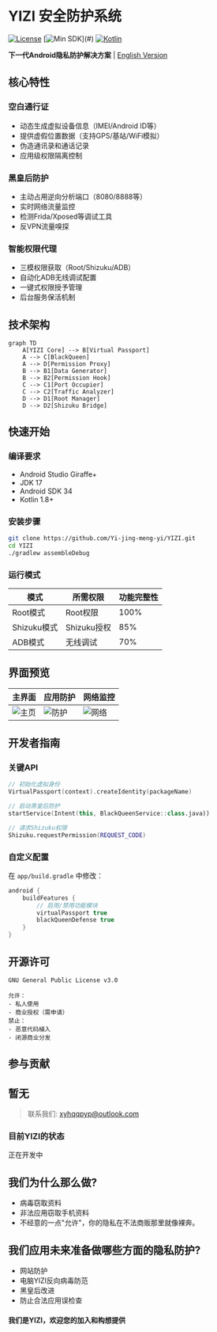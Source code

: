 # YIZI 安全防护系统

[![License](https://img.shields.io/badge/license-GPLv3-blue.svg)](LICENSE)
[![Min SDK](https://img.shields.io/badge/min%20SDK-24%2B(Android%207.0)-green.svg)](#)
[![Kotlin](https://img.shields.io/badge/language-Kotlin%2BJava-purple.svg)](#)

**下一代Android隐私防护解决方案** | [English Version](README_EN.md)

## 核心特性

### 空白通行证
- 动态生成虚拟设备信息（IMEI/Android ID等）
- 提供虚假位置数据（支持GPS/基站/WiFi模拟）
- 伪造通讯录和通话记录
- 应用级权限隔离控制

### 黑皇后防护
- 主动占用逆向分析端口（8080/8888等）
- 实时网络流量监控
- 检测Frida/Xposed等调试工具
- 反VPN流量嗅探

### 智能权限代理
- 三模权限获取（Root/Shizuku/ADB）
- 自动化ADB无线调试配置
- 一键式权限授予管理
- 后台服务保活机制

## 技术架构

```
graph TD
    A[YIZI Core] --> B[Virtual Passport]
    A --> C[BlackQueen]
    A --> D[Permission Proxy]
    B --> B1[Data Generator]
    B --> B2[Permission Hook]
    C --> C1[Port Occupier]
    C --> C2[Traffic Analyzer]
    D --> D1[Root Manager]
    D --> D2[Shizuku Bridge]
```

## 快速开始

### 编译要求
- Android Studio Giraffe+ 
- JDK 17
- Android SDK 34
- Kotlin 1.8+

### 安装步骤
```bash
git clone https://github.com/Yi-jing-meng-yi/YIZI.git
cd YIZI
./gradlew assembleDebug
```

### 运行模式
| 模式 | 所需权限 | 功能完整性 |
|------|---------|-----------|
| Root模式 | Root权限 | 100% |
| Shizuku模式 | Shizuku授权 | 85% |
| ADB模式 | 无线调试 | 70% |

## 界面预览

| 主界面 | 应用防护 | 网络监控 |
|--------|---------|----------|
| ![主页](screenshots/home.png) | ![防护](screenshots/protection.png) | ![网络](scr) |

##  开发者指南

### 关键API
```kotlin
// 初始化虚拟身份
VirtualPassport(context).createIdentity(packageName)

// 启动黑皇后防护
startService(Intent(this, BlackQueenService::class.java))

// 请求Shizuku权限
Shizuku.requestPermission(REQUEST_CODE)
```

### 自定义配置
在 `app/build.gradle` 中修改：
```groovy
android {
    buildFeatures {
        // 启用/禁用功能模块
        virtualPassport true
        blackQueenDefense true
    }
}
```

##  开源许可
```text
GNU General Public License v3.0

允许：
- 私人使用
- 商业授权（需申请）
禁止：
- 恶意代码植入
- 闭源商业分发
```

##  参与贡献
暂无
---

>  联系我们: xyhqqpyp@outlook.com


### 目前YIZI的状态
正在开发中


## 我们为什么那么做?

- 病毒窃取资料
- 非法应用窃取手机资料
- 不经意的一点"允许"，你的隐私在不法商贩那里就像裸奔。

## 我们应用未来准备做哪些方面的隐私防护?

- 网站防护
- 电脑YIZI反向病毒防范
- 黑皇后改进
- 防止合法应用误检查





#### 我们是YIZI，欢迎您的加入和构想提供
